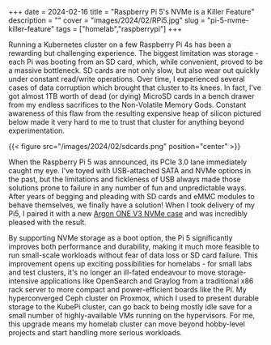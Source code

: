 +++
date = 2024-02-16
title = "Raspberry Pi 5's NVMe is a Killer Feature"
description = ""
cover = "images/2024/02/RPi5.jpg"
slug = "pi-5-nvme-killer-feature"
tags = ["homelab","raspberrypi"]
+++

Running a Kubernetes cluster on a few Raspberry Pi 4s has been a rewarding but challenging experience.  The biggest limitation was storage - each Pi was booting from an SD card, which, while convenient, proved to be a massive bottleneck.  SD cards are not only slow, but also wear out quickly under constant read/write operations.  Over time, I experienced several cases of data corruption which brought that cluster to its knees.  In fact, I've got almost 1TB worth of dead (or dying) MicroSD cards in a bench drawer from my endless sacrifices to the Non-Volatile Memory Gods.  Constant awareness of this flaw from the resulting expensive heap of silicon pictured below made it very hard to me to trust that cluster for anything beyond experimentation.

{{< figure src="/images/2024/02/sdcards.png" position="center" >}}

When the Raspberry Pi 5 was announced, its PCIe 3.0 lane immediately caught my eye.  I've toyed with USB-attached SATA and NVMe options in the past, but the limitations and fickleness of USB always made those solutions prone to failure in any number of fun and unpredictable ways.  After years of begging and pleading with SD cards and eMMC modules to behave themselves, we finally have a solution!  When I took delivery of my Pi5, I paired it with a new [Argon ONE V3 NVMe case](https://argon40.com/products/argon-one-v3-m-2-nvme-case) and was incredibly pleased with the result.

By supporting NVMe storage as a boot option, the Pi 5 significantly improves both performance and durability, making it much more feasible to run small-scale workloads without fear of data loss or SD card failure.  This improvement opens up exciting possibilities for homelabs - for small labs and test clusters, it's no longer an ill-fated endeavour to move storage-intensive applications like OpenSearch and Graylog from a traditional x86 rack server to more compact and power-efficient boards like the Pi.  My hyperconverged Ceph cluster on Proxmox, which I used to present durable storage to the KubePi cluster, can go back to being mostly idle save for a small number of highly-available VMs running on the hypervisors.  For me, this upgrade means my homelab cluster can move beyond hobby-level projects and start handling more serious workloads.